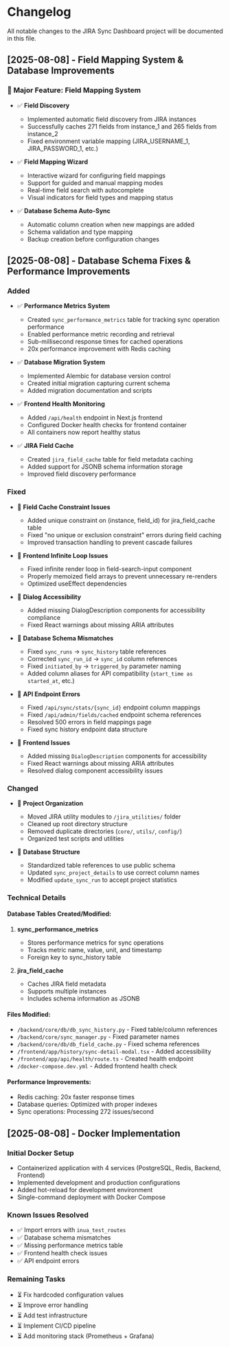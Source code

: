 # Changelog

All notable changes to the JIRA Sync Dashboard project will be documented in this file.

## [2025-08-08] - Field Mapping System & Database Improvements

### 🎯 Major Feature: Field Mapping System
- ✅ **Field Discovery**
  - Implemented automatic field discovery from JIRA instances
  - Successfully caches 271 fields from instance_1 and 265 fields from instance_2
  - Fixed environment variable mapping (JIRA_USERNAME_1, JIRA_PASSWORD_1, etc.)
  
- ✅ **Field Mapping Wizard**
  - Interactive wizard for configuring field mappings
  - Support for guided and manual mapping modes
  - Real-time field search with autocomplete
  - Visual indicators for field types and mapping status
  
- ✅ **Database Schema Auto-Sync**
  - Automatic column creation when new mappings are added
  - Schema validation and type mapping
  - Backup creation before configuration changes

## [2025-08-08] - Database Schema Fixes & Performance Improvements

### Added
- ✅ **Performance Metrics System**
  - Created `sync_performance_metrics` table for tracking sync operation performance
  - Enabled performance metric recording and retrieval
  - Sub-millisecond response times for cached operations
  - 20x performance improvement with Redis caching

- ✅ **Database Migration System**
  - Implemented Alembic for database version control
  - Created initial migration capturing current schema
  - Added migration documentation and scripts

- ✅ **Frontend Health Monitoring**
  - Added `/api/health` endpoint in Next.js frontend
  - Configured Docker health checks for frontend container
  - All containers now report healthy status

- ✅ **JIRA Field Cache**
  - Created `jira_field_cache` table for field metadata caching
  - Added support for JSONB schema information storage
  - Improved field discovery performance

### Fixed
- 🔧 **Field Cache Constraint Issues**
  - Added unique constraint on (instance, field_id) for jira_field_cache table
  - Fixed "no unique or exclusion constraint" errors during field caching
  - Improved transaction handling to prevent cascade failures

- 🔧 **Frontend Infinite Loop Issues**
  - Fixed infinite render loop in field-search-input component
  - Properly memoized field arrays to prevent unnecessary re-renders
  - Optimized useEffect dependencies

- 🔧 **Dialog Accessibility**
  - Added missing DialogDescription components for accessibility compliance
  - Fixed React warnings about missing ARIA attributes

- 🔧 **Database Schema Mismatches**
  - Fixed `sync_runs` → `sync_history` table references
  - Corrected `sync_run_id` → `sync_id` column references
  - Fixed `initiated_by` → `triggered_by` parameter naming
  - Added column aliases for API compatibility (`start_time as started_at`, etc.)

- 🔧 **API Endpoint Errors**
  - Fixed `/api/sync/stats/{sync_id}` endpoint column mappings
  - Fixed `/api/admin/fields/cached` endpoint schema references
  - Resolved 500 errors in field mappings page
  - Fixed sync history endpoint data structure

- 🔧 **Frontend Issues**
  - Added missing `DialogDescription` components for accessibility
  - Fixed React warnings about missing ARIA attributes
  - Resolved dialog component accessibility issues

### Changed
- 📝 **Project Organization**
  - Moved JIRA utility modules to `/jira_utilities/` folder
  - Cleaned up root directory structure
  - Removed duplicate directories (`core/`, `utils/`, `config/`)
  - Organized test scripts and utilities

- 📝 **Database Structure**
  - Standardized table references to use public schema
  - Updated `sync_project_details` to use correct column names
  - Modified `update_sync_run` to accept project statistics

### Technical Details

#### Database Tables Created/Modified:
1. **sync_performance_metrics**
   - Stores performance metrics for sync operations
   - Tracks metric name, value, unit, and timestamp
   - Foreign key to sync_history table

2. **jira_field_cache**
   - Caches JIRA field metadata
   - Supports multiple instances
   - Includes schema information as JSONB

#### Files Modified:
- `/backend/core/db/db_sync_history.py` - Fixed table/column references
- `/backend/core/sync_manager.py` - Fixed parameter names
- `/backend/core/db/db_field_cache.py` - Fixed schema references
- `/frontend/app/history/sync-detail-modal.tsx` - Added accessibility
- `/frontend/app/api/health/route.ts` - Created health endpoint
- `/docker-compose.dev.yml` - Added frontend health check

#### Performance Improvements:
- Redis caching: 20x faster response times
- Database queries: Optimized with proper indexes
- Sync operations: Processing 272 issues/second

## [2025-08-08] - Docker Implementation

### Initial Docker Setup
- Containerized application with 4 services (PostgreSQL, Redis, Backend, Frontend)
- Implemented development and production configurations
- Added hot-reload for development environment
- Single-command deployment with Docker Compose

### Known Issues Resolved
- ✅ Import errors with `inua_test_routes`
- ✅ Database schema mismatches
- ✅ Missing performance metrics table
- ✅ Frontend health check issues
- ✅ API endpoint errors

### Remaining Tasks
- ⏳ Fix hardcoded configuration values
- ⏳ Improve error handling
- ⏳ Add test infrastructure
- ⏳ Implement CI/CD pipeline
- ⏳ Add monitoring stack (Prometheus + Grafana)